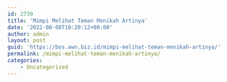 ```yaml
---
id: 2739
title: 'Mimpi Melihat Teman Menikah Artinya'
date: '2022-08-08T10:20:12+00:00'
author: admin
layout: post
guid: 'https://bos.awn.biz.id/mimpi-melihat-teman-menikah-artinya/'
permalink: /mimpi-melihat-teman-menikah-artinya/
categories:
    - Uncategorized
---
```


